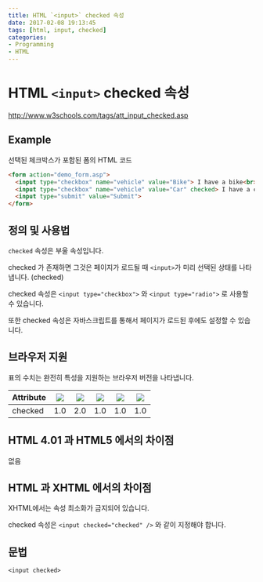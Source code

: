 ```yaml
---
title: HTML `<input>` checked 속성
date: 2017-02-08 19:13:45
tags: [html, input, checked]
categories:
- Programming
- HTML
---
```


# HTML `<input>` checked 속성

http://www.w3schools.com/tags/att_input_checked.asp

## Example

선택된 체크박스가 포함된 폼의 HTML 코드

```html
<form action="demo_form.asp">
  <input type="checkbox" name="vehicle" value="Bike"> I have a bike<br>
  <input type="checkbox" name="vehicle" value="Car" checked> I have a car<br>
  <input type="submit" value="Submit">
</form>
```

## 정의 및 사용법

`checked` 속성은 부울 속성입니다.

checked 가 존재하면 그것은 페이지가 로드될 때 `<input>`가 미리 선택된 상태를 나타냅니다. (checked)

checked 속성은 `<input type="checkbox">` 와 `<input type="radio">` 로 사용할 수 있습니다.

또한 checked 속성은 자바스크립트를 통해서 페이지가 로드된 후에도 설정할 수 있습니다.

## 브라우저 지원

표의 수치는 완전히 특성을 지원하는 브라우저 버전을 나타냅니다.

|Attribute|  ![](http://www.w3schools.com/images/compatible_chrome.gif) |  ![](http://www.w3schools.com/images/compatible_edge.gif) |   ![](http://www.w3schools.com/images/compatible_firefox.gif)    | ![](http://www.w3schools.com/images/compatible_safari.gif)   |  ![](http://www.w3schools.com/images/compatible_opera.gif)  |
|--|--|--|--|--|--|
|checked|	1.0|	2.0|	1.0|	1.0|	1.0|


## HTML 4.01 과 HTML5 에서의 차이점

없음


## HTML 과 XHTML 에서의 차이점

XHTML에서는 속성 최소화가 금지되어 있습니다.

checked 속성은 `<input checked="checked" />` 와 같이 지정해야 합니다.


## 문법

`<input checked>`
